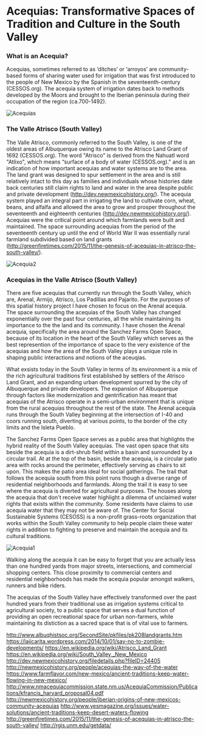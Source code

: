 # Acequias: Transformative Spaces of Tradition and Culture in the South Valley

### What is an Acequia?

Acequias, sometimes referred to as ‘ditches’ or ‘arroyos’ are community-based forms of sharing water used for irrigation that was first introduced to the people of New Mexico by the Spanish in the seventeenth-century (CESSOS.org). The acequia system of irrigation dates back to methods developed by the Moors and brought to the Iberian peninsula during their occupation of the region (ca.700-1492).

![Acequias](images/acequias_exhibit_maxwell_museum_.png)

### The Valle Atrisco (South Valley)

The Valle Atrisco, commonly referred to the South Valley, is one of the oldest areas of Albuquerque owing its name to the Atrisco Land Grant of 1692 (CESSOS.org). The word "Atrisco" is derived from the Nahuatl word "Atlixo", which means “surface of a body of water (CESSOS.org)." and is an indication of how important acequias and water systems are to the area. The land grant was designed to spur settlement in the area and is still relatively intact to this day as families and individuals whose histories date back centuries still claim rights to land and water in the area despite public and private development (http://dev.newmexicohistory.org/). The acequia system played an integral part in irrigating the land to cultivate corn, wheat, beans, and alfalfa and allowed the area to grow and prosper throughout the seventeenth and eighteenth centuries (http://dev.newmexicohistory.org/). Acequias were the critical point around which farmlands were built and maintained. The space surrounding acequias from the period of the seventeenth century up until the end of World War II was essentially rural farmland subdivided based on land grants (http://greenfiretimes.com/2015/11/the-genesis-of-acequias-in-atrisco-the-south-valley/).

![Acequia2](images/Acequia1.png)

### Acequias in the Valle Atrisco (South Valley)

There are five acequias that currently run through the South Valley, which are, Arenal, Armijo, Atrisco, Los Padillas and Pajarito. For the purposes of this spatial history project I have chosen to focus on the Arenal acequia. The space surrounding the acequias of the South Valley has changed exponentially over the past four centuries, all the while maintaining its importance to the the land and its community. I have chosen the Arenal acequia, specifically the area around the Sanchez Farms Open Space, because of its location in the heart of the South Valley which serves as the best represention of the importance of space to the very existence of the acequias and how the area of the South Valley plays a unique role in shaping public interactions and notions of the aceuqias. 

What exsists today in the South Valley in terms of its environment is a mix of the rich agricultural traditions first established by settlers of the Atrisco Land Grant, and an expanding urban development spurred by the city of Albuquerque and private developers. The expansion of Albuquerque through factors like modernization and gentrification has meant that acequias of the Atrisco operate in a semi-urban environment that is unique from the rural acequias throughout the rest of the state. The Arenal acequia runs through the South Valley beginning at the intersection of I-40 and coors running south, diverting at various points, to the border of the city limits and the Isleta Pueblo. 

The Sanchez Farms Open Space serves as a public area that highlights the hybrid reality of the South Valley acequias. The vast open space that sits beside the acequia is a dirt-shrub field within a basin and surrounded by a circular trail. At at the top of the basin, beside the acequia, is a circular patio area with rocks around the perimeter, effectively serving as chairs to sit upon. This makes the patio area ideal for social gatherings. The trail that follows the acequia south from this point runs though a diverse range of residential neighborhoods and farmlands. Along the trail it is easy to see where the acequia is diverted for agricultural purposes. The houses along the acequia that don't receive water highlight a dilemma of unclaimed water rights that exists within the community. Some residents have claims to use acequia water that they may not be aware of. The Center for Social Sustainable Systems (CESOSS) is a non-profit grass-roots organization that works within the South Valley community to help people claim these water rights in addition to fighting to preserve and maintain the acequia and its cultural traditions.

![Acequia1](images/Acequia2.png)

Walking along the acequia it can be easy to forget that you are actually less than one hundred yards from major streets, intersections, and commercial shopping centers. This close proximity to commercial centers and residential neighborhoods has made the acequia popular amongst walkers, runners and bike riders. 

The acequias of the South Valley have effectively transformed over the past hundred years from their traditional use as irrigation systems critical to agricultural society, to a public space that serves a dual function of providing an open recreational space for urban non-farmers, while maintaining its distiction as a sacred space that is of vital use to farmers. 

http://www.albuqhistsoc.org/SecondSite/pkfiles/pk208landgrants.htm
https://lajicarita.wordpress.com/2014/10/01/say-no-to-zombie-developments/
https://en.wikipedia.org/wiki/Atrisco_Land_Grant
https://en.wikipedia.org/wiki/South_Valley,_New_Mexico
http://dev.newmexicohistory.org/filedetails.php?fileID=24405
http://newmexicohistory.org/people/acequias-the-way-of-the-water
https://www.farmflavor.com/new-mexico/ancient-traditions-keep-water-flowing-in-new-mexico/
http://www.nmacequiacommission.state.nm.us/AcequiaCommission/Publications/kfrancis_harvard_proposal04.pdf
http://newmexicohistory.org/people/iberian-origins-of-new-mexicos-community-acequias
http://www.yesmagazine.org/issues/water-solutions/ancient-traditions-keep-desert-waters-flowing
http://greenfiretimes.com/2015/11/the-genesis-of-acequias-in-atrisco-the-south-valley/
http://rgis.unm.edu/getdata/
